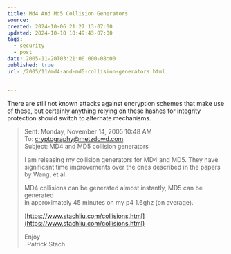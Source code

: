 ```yaml
---
title: Md4 And Md5 Collision Generators
source: 
created: 2024-10-06 21:27:13-07:00
updated: 2024-10-10 10:49:43-07:00
tags:
  - security
  - post
date: 2005-11-20T03:21:00.000-08:00
published: true
url: /2005/11/md4-and-md5-collision-generators.html


---
```



There are still not known attacks against encryption schemes that make use of these, but certainly anything relying on these hashes for integrity protection should switch to alternate mechanisms.  
  

>   
> Sent: Monday, November 14, 2005 10:48 AM  
> To: cryptography@metzdowd.com  
> Subject: MD4 and MD5 collision generators  
>   
> I am releasing my collision generators for MD4 and MD5. They have  
> significant time improvements over the ones described in the papers by Wang, et al.  
>   
> MD4 collisions can be generated almost instantly, MD5 can be generated  
> in approximately 45 minutes on my p4 1.6ghz (on average).  
>   
> [https://www.stachliu.com/collisions.html](https://www.stachliu.com/collisions.html)  
>   
> Enjoy  
> \-Patrick Stach